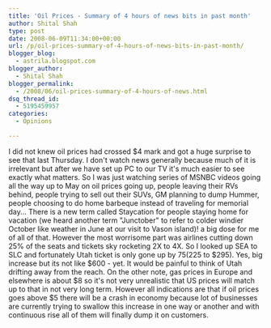 ```yaml
---
title: 'Oil Prices - Summary of 4 hours of news bits in past month'
author: Shital Shah
type: post
date: 2008-06-09T11:34:00+00:00
url: /p/oil-prices-summary-of-4-hours-of-news-bits-in-past-month/
blogger_blog:
  - astrila.blogspot.com
blogger_author:
  - Shital Shah
blogger_permalink:
  - /2008/06/oil-prices-summary-of-4-hours-of-news.html
dsq_thread_id:
  - 5195459957
categories:
  - Opinions

---
```

I did not knew oil prices had crossed $4 mark and got a huge surprise to see that last Thursday. I don't watch news generally because much of it is irrelevant but after we have set up PC to our TV it's much easier to see exactly what matters. So I was just watching series of MSNBC videos going all the way up to May on oil prices going up, people leaving their RVs behind, people trying to sell out their SUVs, GM planning to dump Hummer, people choosing to do home barbeque instead of traveling for memorial day... There is a new term called Staycation for people staying home for vacation (we heard another term "Junctober" to refer to colder windier October like weather in June at our visit to Vason island)! a big dose for me of all of that. However the most worrisome part was airlines cutting down 25% of the seats and tickets sky rocketing 2X to 4X. So I looked up SEA to SLC and fortunately Utah ticket is only gone up by $75 ($225 to $295). Yes, big increase but its not like $600 - yet. It would be painful to think of Utah drifting away from the reach. On the other note, gas prices in Europe and elsewhere is about $8 so it's not very unrealistic that US prices will match up to that in not very long term. However all indications are that if oil prices goes above $5 there will be a crash in economy because lot of businesses are currently trying to swallow this increase in one way or another and with continuous rise all of them will finally dump it on customers.